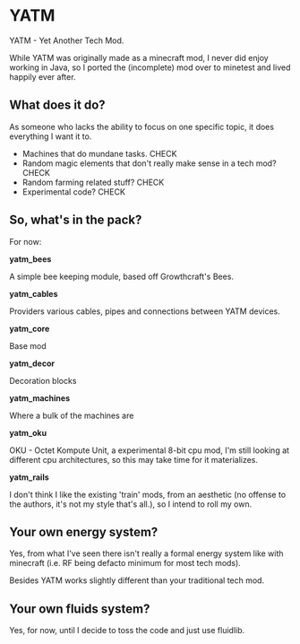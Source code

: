 # YATM

YATM - Yet Another Tech Mod.

While YATM was originally made as a minecraft mod, I never did enjoy working in Java, so I ported the (incomplete) mod over to minetest and lived happily ever after.

## What does it do?

As someone who lacks the ability to focus on one specific topic, it does everything I want it to.

* Machines that do mundane tasks. CHECK
* Random magic elements that don't really make sense in a tech mod? CHECK
* Random farming related stuff? CHECK
* Experimental code? CHECK

## So, what's in the pack?

For now:

__yatm_bees__

A simple bee keeping module, based off Growthcraft's Bees.

__yatm_cables__

Providers various cables, pipes and connections between YATM devices.

__yatm_core__

Base mod

__yatm_decor__

Decoration blocks

__yatm_machines__

Where a bulk of the machines are

__yatm_oku__

OKU - Octet Kompute Unit, a experimental 8-bit cpu mod, I'm still looking at different cpu architectures, so this may take time for it materializes.

__yatm_rails__

I don't think I like the existing 'train' mods, from an aesthetic (no offense to the authors, it's not my style that's all.), so I intend to roll my own.

## Your own energy system?

Yes, from what I've seen there isn't really a formal energy system like with minecraft (i.e. RF being defacto minimum for most tech mods).

Besides YATM works slightly different than your traditional tech mod.

## Your own fluids system?

Yes, for now, until I decide to toss the code and just use fluidlib.
